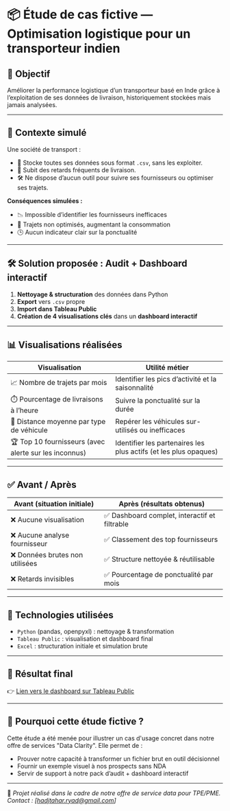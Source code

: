 # 📦 Étude de cas fictive — Optimisation logistique pour un transporteur indien

## 🎯 Objectif

Améliorer la performance logistique d’un transporteur basé en Inde grâce à l’exploitation de ses données de livraison, historiquement stockées mais jamais analysées.

---

## 🧩 Contexte simulé

Une société de transport :

- 📂 Stocke toutes ses données sous format `.csv`, sans les exploiter.
- 🚚 Subit des retards fréquents de livraison.
- 🛠️ Ne dispose d’aucun outil pour suivre ses fournisseurs ou optimiser ses trajets.

**Conséquences simulées :**

- 📉 Impossible d’identifier les fournisseurs inefficaces
- 🚛 Trajets non optimisés, augmentant la consommation
- 🕒 Aucun indicateur clair sur la ponctualité

---

## 🛠️ Solution proposée : Audit + Dashboard interactif

1. **Nettoyage & structuration** des données dans Python
2. **Export** vers `.csv` propre
3. **Import dans Tableau Public**
4. **Création de 4 visualisations clés** dans un **dashboard interactif**

---

## 📊 Visualisations réalisées

| Visualisation                         | Utilité métier |
|--------------------------------------|----------------|
| 📈 Nombre de trajets par mois        | Identifier les pics d’activité et la saisonnalité |
| ⏱️ Pourcentage de livraisons à l’heure | Suivre la ponctualité sur la durée |
| 🚛 Distance moyenne par type de véhicule | Repérer les véhicules sur-utilisés ou inefficaces |
| 🏆 Top 10 fournisseurs (avec alerte sur les inconnus) | Identifier les partenaires les plus actifs (et les plus opaques) |

---

## ✅ Avant / Après

| Avant (situation initiale)         | Après (résultats obtenus)                    |
|-----------------------------------|----------------------------------------------|
| ❌ Aucune visualisation           | ✅ Dashboard complet, interactif et filtrable |
| ❌ Aucune analyse fournisseur     | ✅ Classement des top fournisseurs            |
| ❌ Données brutes non utilisées   | ✅ Structure nettoyée & réutilisable          |
| ❌ Retards invisibles             | ✅ Pourcentage de ponctualité par mois        |

---

## 🧪 Technologies utilisées

- `Python` (pandas, openpyxl) : nettoyage & transformation
- `Tableau Public` : visualisation et dashboard final
- `Excel` : structuration initiale et simulation brute

---

## 🔗 Résultat final

👉 [Lien vers le dashboard sur Tableau Public](https://public.tableau.com/app/profile/ryad.hadjtahar4990/viz/Classeur1_17537222116480/Tableaudebord1?publish=yes)

---

## 📝 Pourquoi cette étude fictive ?

Cette étude a été menée pour illustrer un cas d'usage concret dans notre offre de services "Data Clarity". Elle permet de :

- Prouver notre capacité à transformer un fichier brut en outil décisionnel
- Fournir un exemple visuel à nos prospects sans NDA
- Servir de support à notre pack d’audit + dashboard interactif

---

👋 *Projet réalisé dans le cadre de notre offre de service data pour TPE/PME. Contact : [hadjtahar.ryad@gmail.com]*
